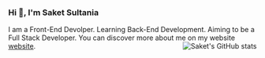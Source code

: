 ### Hi 👋, I'm Saket Sultania
I am a Front-End Devolper. Learning Back-End Development. Aiming to be a Full Stack Developer. You can discover more about me on my website [website](https://saketsultania-tech.netlify.app/).
<img alt="Saket's GitHub stats" align="right" src="https://github-readme-stats.vercel.app/api?username=SAKET03&hide_border=true&hide_title=true&show_icons=true&theme=dark&hide=stars,prs">
